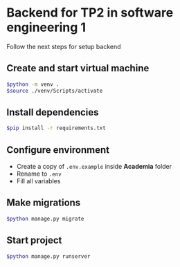# Backend for TP2 in software engineering 1

Follow the next steps for setup backend

## Create and start virtual machine

```bash
$python -m venv .
$source ./venv/Scripts/activate
```

## Install dependencies

```bash
$pip install -r requirements.txt
```

## Configure environment

- Create a copy of `.env.example` inside **Academia** folder
- Rename to `.env`
- Fill all variables

## Make migrations

```bash
$python manage.py migrate
```

## Start project

```bash
$python manage.py runserver
```
